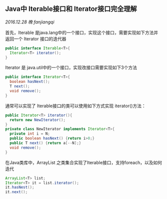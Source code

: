 ## Java中 Iterable接口和 Iterator接口完全理解

*2016.12.28 晚 fanjiangqi*

首先，Iterable 是java.lang中的一个接口，实现这个接口，需要实现如下方法并返回一个 Iterator 接口的迭代器

```java
public interface Iterable<T>{
  Iterator<T> iterator(); 
}
```

Iterator 是 java.util中的一个接口，实现改接口需要实现如下3个方法

```java
public interface Iterator<T>{
  boolean hasNext();
  T next();
  void remove();
}
```

通常可以实现了 Iterable接口的类可以使用如下方式实现 iterator()方法：

```java
public Iterator<T> iterator(){
  return new NewIterator();
}
private class NewIterator implements Iterator<T>{
  private int i = N;
  public boolean hasNext() {return i>0;}
  public T next() {return a[--N];}
  void remove();
}
```

在Java类库中，ArrayList 之类集合实现了Iterable接口，支持foreach，以及如何迭代

```java
ArrayList<T> list;
Iterator<T> it = list.iterator();
it.hasNest();
it.next();
```

